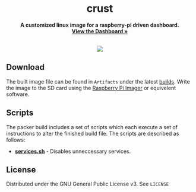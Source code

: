 <div align="center">

# crust

<p>
  <b>A customized linux image for a raspberry-pi driven dashboard.</b>
  <br/>
  <a href="https://github.com/Illinois-Tech-Motorsports/dashy"><strong>View the Dashboard »</strong></a>
  <br/><br/>
</p>

[![](https://img.shields.io/github/license/illinois-tech-motorsports/dashy)](https://github.com/illinois-tech-motorsports/dashy/blob/main/LICENSE)
</div>

## Download
The built image file can be found in `Artifacts` under the latest [builds](https://github.com/Illinois-Tech-Motorsports/crust/actions). Write the image to the SD card using the [Raspberry Pi Imager](https://www.raspberrypi.com/software/) or equivelent software. 

## Scripts
The packer build includes a set of scripts which each execute a set of instructions to alter the finished build file. The scripts are described as follows:

- [**services.sh**](https://github.com/Illinois-Tech-Motorsports/crust/blob/main/scripts/services.sh) - Disables unneccessary services.

## License

Distributed under the GNU General Public License v3. See `LICENSE`
